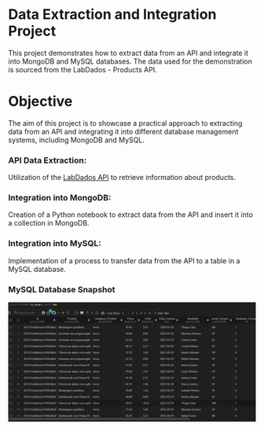 

# Data Extraction and Integration Project
This project demonstrates how to extract data from an API and integrate it into MongoDB and MySQL databases. The data used for the demonstration is sourced from the LabDados - Products API.

# Objective
The aim of this project is to showcase a practical approach to extracting data from an API and integrating it into different database management systems, including MongoDB and MySQL.

### API Data Extraction:

Utilization of the [LabDados API](https://labdados.com/produtos) to retrieve information about products.

### Integration into MongoDB:

Creation of a Python notebook to extract data from the API and insert it into a collection in MongoDB.

### Integration into MySQL:

Implementation of a process to transfer data from the API to a table in a MySQL database.

### MySQL Database Snapshot

![MySQL Database Snapshot](images/mysql_image.png)
